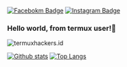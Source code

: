 [![Facebokm Badge](https://img.shields.io/badge/-termuxhackers.id-blue?style=flat&logo=Facebook&logoColor=white&link=https://www.facebook.com/termuxhackers.id/)](https://www.facebook.com/termuxhackers.id) [![Instagram Badge](https://img.shields.io/badge/-termuxhackers.id-f01397?style=flat&logo=Instagram&logoColor=white&link=https://www.instagram.com/termuxhackers.id/)](https://www.instagram.com/termuxhackers.id/)
### Hello world, from termux user!👋
<p align=left> <img src=https://komarev.com/ghpvc/?username=termuxhackers-id alt=termuxhackers.id /> </p>

[![Github stats](https://github-readme-stats.vercel.app/api?username=termuxhackers-id&show_icons=true&theme=white&include_all_commits=true)](https://github.com/termuxhackers-id/termuxhackers-id)
[![Top Langs](https://github-readme-stats.vercel.app/api/top-langs/?username=termuxhackers-id&layout=compact&theme=white)](https://github.com/termuxhackers-id/termuxhackers-id)
